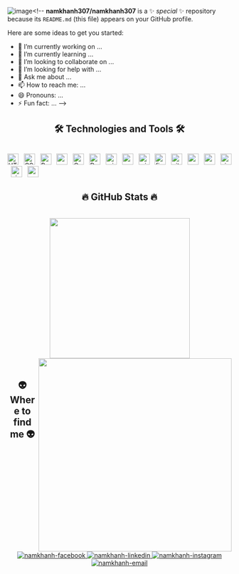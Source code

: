 ![image](https://github.com/namkhanh307/namkhanh307/assets/114761500/6955bbba-c5bd-4102-b69a-988821c8f8bf)<!--
**namkhanh307/namkhanh307** is a ✨ _special_ ✨ repository because its `README.md` (this file) appears on your GitHub profile.

Here are some ideas to get you started:

- 🔭 I’m currently working on ...
- 🌱 I’m currently learning ...
- 👯 I’m looking to collaborate on ...
- 🤔 I’m looking for help with ...
- 💬 Ask me about ...
- 📫 How to reach me: ...
- 😄 Pronouns: ...
- ⚡ Fun fact: ...
-->
<!-- Trungquandev -->


<h2 align="center">🛠 Technologies and Tools 🛠</h2>
<br>
<!-- https://simpleicons.org/ -->
<span><img src="https://img.shields.io/badge/HTML5-282C34?logo=html5&logoColor=E34F26" alt="HTML5 logo" title="HTML5" height="25" /></span>
&nbsp;
<span><img src="https://img.shields.io/badge/CSS3-282C34?logo=css3&logoColor=1572B6" alt="CSS3 logo" title="CSS3" height="25" /></span>
&nbsp;
<span><img src="https://img.shields.io/badge/Bootstrap-282C34?logo=bootstrap&logoColor=7952B3" alt="Bootstrap logo" title="Bootstrap" height="25" /></span>
&nbsp;
<span><img src="https://img.shields.io/badge/C-282C34?logo=c&logoColor=#8B9CC" alt="c logo" title="c" height="25" /></span>
&nbsp;
<span><img src="https://img.shields.io/badge/CSharp-282C34?logo=csharp&logoColor=512BD4" alt="Csharp logo" title="C#" height="25" /></span>
&nbsp;
<span><img src="https://img.shields.io/badge/.NET-282C34?logo=dotnet&logoColor=512BD4" alt="Dotnet logo" title="Dotnet" height="25" /></span>
&nbsp;
<span><img src="https://img.shields.io/badge/MicrosoftSQLServer-282C34?logo=microsoftsqlserver&logoColor=CC2927" alt="microsoftsqlserver logo" title="microsoftsqlserver" height="25" /></span>
&nbsp;
<span><img src="https://img.shields.io/badge/MySQL-282C34?logo=mysql&logoColor=4479A1" alt="mysql logo" title="mysql" height="25" /></span>
&nbsp;
<span><img src="https://img.shields.io/badge/MicrosoftAzure-282C34?logo=microsoftazure&logoColor=0078D4" alt="microsoftazure logo" title="microsoftazure" height="25" /></span>
&nbsp;
<span><img src="https://img.shields.io/badge/Figma-282C34?logo=figma&logoColor=F24E1E" alt="figma logo" title="figma" height="25" /></span>
&nbsp;
<span><img src="https://img.shields.io/badge/Github-282C34?logo=github&logoColor=181717" alt="github logo" title="github" height="25" /></span>
&nbsp;
<span><img src="https://img.shields.io/badge/Oracle-282C34?logo=oracle&logoColor=F80000" alt="oracle logo" title="oracle" height="25" /></span>
&nbsp;
<span><img src="https://img.shields.io/badge/ApacheNetbeansIDE-282C34?logo=apachenetbeanside&logoColor=1B6AC6" alt="apachenetbeanside logo" title="apachenetbeanside" height="25" /></span>
&nbsp;
<span><img src="https://img.shields.io/badge/VisualStudio-282C34?logo=visualstudio&logoColor=5C2D91" alt="visualstudio logo" title="visualstudio" height="25" /></span>
&nbsp;
<span><img src="https://img.shields.io/badge/VisualStudioCode-282C34?logo=visualstudiocode&logoColor=4479A1" alt="visualstudiocode logo" title="visualstudiocode" height="25" /></span>
&nbsp;
<span><img src="https://img.shields.io/badge/MySQL-282C34?logo=mysql&logoColor=4479A1" alt="mysql logo" title="mysql" height="25" /></span>
&nbsp;

<br>
<h2 align="center">🔥 GitHub Stats 🔥</h2>
<!-- https://github.com/anuraghazra/github-readme-stats -->
<br>
<div align=center>
  <a href="#" title="Trungquandev">
    <img width="315" align="center" src="https://github-readme-stats.vercel.app/api/top-langs/?username=namkhanh307&hide=c%23,powershell,Mathematica,Ruby,Objective-C,Objective-C%2b%2b,Cuda&title_color=61dafb&text_color=ffffff&icon_color=61dafb&bg_color=20232a&langs_count=8&layout=compact&border_color=61dafb&hide_border=true" />
  </a>
  <a href="#" title="Trungquandev">
    <img align="right" width="434" src="https://github-readme-stats.vercel.app/api?username=namkhanh307&show_icons=true&theme=react&border_color=61dafb&hide_border=true" />
  </a>
</div>

<br>
<h2 align="center">👽 Where to find me 👽</h2>
<br>
<!-- https://icons8.com -->
<div align="center">
  <a href="https://www.facebook.com/namkhanh307" target="_blank">
    <img src="https://github.com/namkhanh307/namkhanh307/assets/114761500/b9416f4f-d260-4dec-8954-779755819e8e" alt="namkhanh-facebook" />
  </a>
  <a href="https://www.linkedin.com/in/namkhanh307/" target="_blank">
    <img src="https://github.com/namkhanh307/namkhanh307/assets/114761500/2ae1d154-b4fd-4c23-a275-9438b72c9b56)" alt="namkhanh-linkedin"/>
  </a>
  <a href="https://www.instagram.com/_apotosis_/" target="_blank">
    <img src="https://github.com/namkhanh307/namkhanh307/assets/114761500/e7096c3b-7c91-4b6d-a078-e86a21247ea1" alt="namkhanh-instagram" />
  </a>
  <a href="mailto:nguyenvietnamkhanhbl@gmail.com" target="top">
    <img src="https://github.com/namkhanh307/namkhanh307/assets/114761500/14e6beb6-81bb-46a3-a09a-1dddf51d7522" alt="namkhanh-email" />
  </a>
</div>


